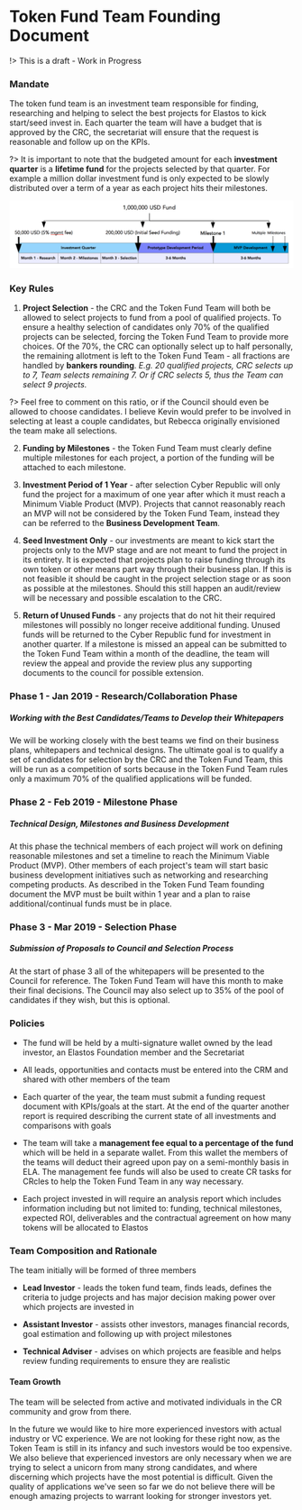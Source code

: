 
# Token Fund Team Founding Document

!> This is a draft - Work in Progress

### Mandate

The token fund team is an investment team responsible for finding, researching and helping to select the best projects for Elastos to kick start/seed invest in.
Each quarter the team will have a budget that is approved by the CRC, the secretariat will ensure that the request is reasonable and follow up on the KPIs.

?> It is important to note that the budgeted amount for each **investment quarter** is a **lifetime fund** for the projects selected by that quarter. For example a million dollar investment fund is only expected to be slowly distributed over a term of a year as each project hits their milestones.

![CR-2019-Token-Fund-Timeline](token-fund-timeline.png)

### Key Rules

1. **Project Selection** - the CRC and the Token Fund Team will both be allowed to select projects to fund from a pool of qualified projects.
To ensure a healthy selection of candidates only 70% of the qualified projects can be selected, forcing the Token Fund Team to provide more choices.
Of the 70%, the CRC can optionally select up to half personally, the remaining allotment is left to the Token Fund Team - all fractions are handled by **bankers rounding**.
*E.g. 20 qualified projects, CRC selects up to 7, Team selects remaining 7. Or if CRC selects 5, thus the Team can select 9 projects.*

?> Feel free to comment on this ratio, or if the Council should even be allowed to choose candidates. I believe Kevin would prefer to be involved in selecting at least a couple candidates, but Rebecca originally envisioned the team make all selections.

2. **Funding by Milestones** - the Token Fund Team must clearly define multiple milestones for each project, a portion of the funding will be attached to each milestone.

3. **Investment Period of 1 Year** - after selection Cyber Republic will only fund the project for a maximum of one year after which it must reach a Minimum Viable Product (MVP).
Projects that cannot reasonably reach an MVP will not be considered by the Token Fund Team, instead they can be referred to the **Business Development Team**.

4. **Seed Investment Only** - our investments are meant to kick start the projects only to the MVP stage and are not meant to fund the project in its entirety.
It is expected that projects plan to raise funding through its own token or other means part way through their business plan. If this is not feasible it should be caught
in the project selection stage or as soon as possible at the milestones. Should this still happen an audit/review will be necessary and possible escalation to the CRC.

5. **Return of Unused Funds** - any projects that do not hit their required milestones will possibly no longer receive additional funding. Unused funds will be returned
to the Cyber Republic fund for investment in another quarter. If a milestone is missed an appeal can be submitted to the Token Fund Team within a month of the deadline,
the team will review the appeal and provide the review plus any supporting documents to the council for possible extension.


### Phase 1 - Jan 2019 - **Research/Collaboration Phase**

##### Working with the Best Candidates/Teams to Develop their Whitepapers

We will be working closely with the best teams we find on their business plans, whitepapers and technical designs.
The ultimate goal is to qualify a set of candidates for selection by the CRC and the Token Fund Team, this will be
run as a competition of sorts because in the Token Fund Team rules only a maximum 70% of the qualified applications will be funded.

### Phase 2 - Feb 2019 - **Milestone Phase**

##### Technical Design, Milestones and Business Development

At this phase the technical members of each project will work on defining reasonable milestones and set a timeline to reach the Minimum Viable Product (MVP).
Other members of each project's team will start basic business development initiatives such as networking and researching competing products.
As described in the Token Fund Team founding document the MVP must be built within 1 year and a plan to raise additional/continual funds must be in place.

### Phase 3 - Mar 2019 - **Selection Phase**

##### Submission of Proposals to Council and Selection Process

At the start of phase 3 all of the whitepapers will be presented to the Council for reference. The Token Fund Team will have this month to make
their final decisions. The Council may also select up to 35% of the pool of candidates if they wish, but this is optional.


### Policies

- The fund will be held by a multi-signature wallet owned by the lead investor, an Elastos Foundation member and the Secretariat

- All leads, opportunities and contacts must be entered into the CRM and shared with other members of the team

- Each quarter of the year, the team must submit a funding request document with KPIs/goals at the start.
At the end of the quarter another report is required describing the current state of all investments and comparisons with goals

- The team will take a **management fee equal to a percentage of the fund** which will be held in a separate wallet. From this wallet the members of the teams
will deduct their agreed upon pay on a semi-monthly basis in ELA. The management fee funds will also be used to create CR tasks for CRcles to help the Token Fund Team in any way necessary.

- Each project invested in will require an analysis report which includes information including but not limited to: funding, technical milestones, expected ROI, deliverables
and the contractual agreement on how many tokens will be allocated to Elastos

### Team Composition and Rationale

The team initially will be formed of three members

- **Lead Investor** - leads the token fund team, finds leads, defines the criteria to judge projects and has major decision making power over which projects are invested in

- **Assistant Investor** - assists other investors, manages financial records, goal estimation and following up with project milestones

- **Technical Adviser** - advises on which projects are feasible and helps review funding requirements to ensure they are realistic


#### Team Growth

The team will be selected from active and motivated individuals in the CR community and grow from there.

In the future we would like to hire more experienced investors with actual industry or VC experience. We are not looking for these right now, as the Token Team is still in its infancy and such investors would be too expensive.
We also believe that experienced investors are only necessary when we are trying to select a unicorn from many strong candidates, and where discerning which projects have the most potential is difficult.
Given the quality of applications we've seen so far we do not believe there will be enough amazing projects to warrant looking for stronger investors yet.


